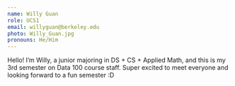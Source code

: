 ```yaml
---
name: Willy Guan
role: UCS1
email: willyguan@berkeley.edu
photo: Willy_Guan.jpg
pronouns: He/Him
---
```

Hello! I’m Willy, a junior majoring in DS + CS + Applied Math, and this is my 3rd semester on Data 100 course staff. Super excited to meet everyone and looking forward to a fun semester :D